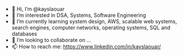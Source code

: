 - 👋 Hi, I’m @kayslaouar
- 👀 I’m interested in DSA, Systems, Software Engineering
- 🌱 I’m currently learning system design, AWS, scalable web systems, search engines, computer networks, operating systems, SQL and databases
- 💞️ I’m looking to collaborate on ...
- 📫 How to reach me: https://www.linkedin.com/in/kayslaouar/

